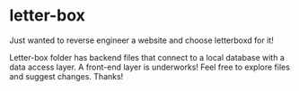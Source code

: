 # letter-box

Just wanted to reverse engineer a website and choose letterboxd for it!

Letter-box folder has backend files that connect to a local database with a data access layer.
A front-end layer is underworks! Feel free to explore files and suggest changes. Thanks!
